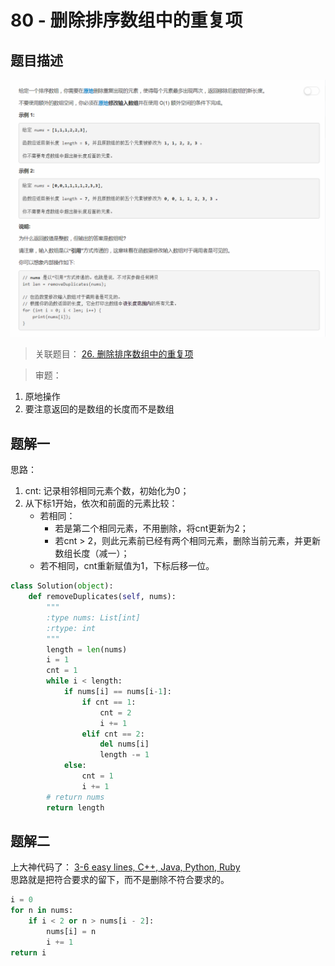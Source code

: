 # 80 - 删除排序数组中的重复项

## 题目描述
![problem](images/80.png)

>关联题目： [26. 删除排序数组中的重复项](https://github.com/Rosevil1874/LeetCode/tree/master/Python-Solution/80_Remove-Duplicates-from-Sorted-Array)


>审题：
1. 原地操作
2. 要注意返回的是数组的长度而不是数组

## 题解一
思路：
1. cnt: 记录相邻相同元素个数，初始化为0；
2. 从下标1开始，依次和前面的元素比较：
	- 若相同：
		- 若是第二个相同元素，不用删除，将cnt更新为2；
		- 若cnt > 2，则此元素前已经有两个相同元素，删除当前元素，并更新数组长度（减一）；
	- 若不相同，cnt重新赋值为1，下标后移一位。

```python
class Solution(object):
    def removeDuplicates(self, nums):
        """
        :type nums: List[int]
        :rtype: int
        """
        length = len(nums)
        i = 1
        cnt = 1
        while i < length:
        	if nums[i] == nums[i-1]:
        		if cnt == 1:
        			cnt = 2
        			i += 1
        		elif cnt == 2:
	        		del nums[i]
	        		length -= 1
        	else:
        		cnt = 1
        		i += 1
        # return nums
        return length
```

## 题解二
上大神代码了： [3-6 easy lines, C++, Java, Python, Ruby](https://leetcode.com/problems/remove-duplicates-from-sorted-array-ii/discuss/27976/3-6-easy-lines-C++-Java-Python-Ruby)  
思路就是把符合要求的留下，而不是删除不符合要求的。


```python
i = 0
for n in nums:
	if i < 2 or n > nums[i - 2]:
		nums[i] = n
		i += 1
return i
```